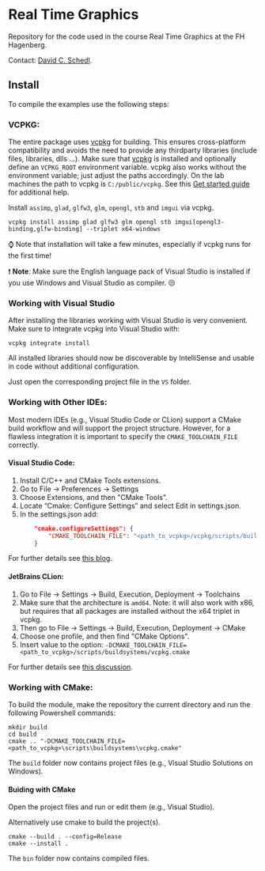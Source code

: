 # Real Time Graphics
Repository for the code used in the course Real Time Graphics at the FH Hagenberg.

Contact: [David C. Schedl](mailto:david.schedl@fh-hagenberg.at).

## Install
To compile the examples use the following steps:
### VCPKG:
The entire package uses [vcpkg](https://github.com/microsoft/vcpkg) for building. This ensures cross-platform compatibility and avoids the need to provide any thirdparty libraries (include files, libraries, dlls ...). 
Make sure that [vcpkg](https://github.com/microsoft/vcpkg) is installed and optionally define an `VCPKG_ROOT` environment variable. vcpkg also works without the environment variable; just adjust the paths accordingly. On the lab machines the path to vcpkg is `C:/public/vcpkg`.
See this [Get started guide](https://vcpkg.io/en/getting-started.html) for additional help.

Install `assimp`, `glad`, `glfw3`, `glm`, `opengl`, `stb` and `imgui` via vcpkg.
```pwsh
vcpkg install assimp glad glfw3 glm opengl stb imgui[opengl3-binding,glfw-binding] --triplet x64-windows
```

:watch: Note that installation will take a few minutes, especially if vcpkg runs for the first time!

:exclamation: **Note**: Make sure the English language pack of Visual Studio is installed if you use Windows and Visual Studio as compiler. :unamused: 

### Working with Visual Studio
After installing the libraries working with Visual Studio is very convenient. 
Make sure to integrate vcpkg into Visual Studio with:
```pwsh
vcpkg integrate install
```
All installed libraries should now be discoverable by IntelliSense and usable in code without additional configuration.

Just open the corresponding project file in the  `VS` folder.

### Working with Other IDEs:

Most modern IDEs (e.g., Visual Studio Code or CLion) support a CMake build workflow and will support the project structure. 
However, for a flawless integration it is important to specify the `CMAKE_TOOLCHAIN_FILE` correctly. 

#### Visual Studio Code: 
1. Install C/C++ and CMake Tools extensions. 
2. Go to File -> Preferences -> Settings
3. Choose Extensions, and then "CMake Tools".
4. Locate “Cmake: Configure Settings” and select Edit in settings.json.
5. In the settings.json add: 
    ```json
        "cmake.configureSettings": {
            "CMAKE_TOOLCHAIN_FILE": "<path_to_vcpkg>/vcpkg/scripts/buildsystems/vcpkg.cmake"
        }
    ```

For further details see [this blog](https://gamefromscratch.com/vcpkg-cpp-easy-mode-step-by-step-tutorial/).

#### JetBrains CLion:
1. Go to File -> Settings -> Build, Execution, Deployment -> Toolchains
2. Make sure that the architecture is `amd64`. Note: it will also work with x86, but requires that all packages are installed without the x64 triplet in vcpkg.
3. Then go to File -> Settings -> Build, Execution, Deployment -> CMake
4. Choose one profile, and then find "CMake Options".
5. Insert value to the option: `-DCMAKE_TOOLCHAIN_FILE=<path_to_vcpkg>/scripts/buildsystems/vcpkg.cmake`

For further details see [this discussion](https://github.com/Microsoft/vcpkg/issues/3572).

### Working with CMake:

To build the module, make the repository the current directory and run the following Powershell commands:
```pwsh
mkdir build 
cd build
cmake .. "-DCMAKE_TOOLCHAIN_FILE=<path_to_vcpkg>\scripts\buildsystems\vcpkg.cmake"
```
The `build` folder now contains project files (e.g., Visual Studio Solutions on Windows).

#### Buiding with CMake

Open the project files and run or edit them (e.g., Visual Studio). 

Alternatively use cmake to build the project(s).

```pwsh
cmake --build . --config=Release
cmake --install .
```
The `bin` folder now contains compiled files.


